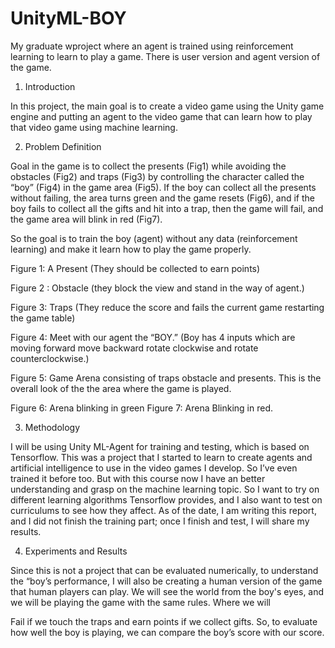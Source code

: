 # UnityML-BOY
 My graduate wproject where an agent is trained using reinforcement learning to learn to play a game. There is user version and agent version of the game.

1. Introduction

In this project, the main goal is to create a video game using the Unity game engine
and putting an agent to the video game that can learn how to play that video game
using machine learning.

2. Problem Definition

Goal in the game is to collect the presents (Fig1) while avoiding the obstacles (Fig2)
and traps (Fig3) by controlling the character called the “boy” (Fig4) in the game area
(Fig5). If the boy can collect all the presents without failing, the area turns green and
the game resets (Fig6), and if the boy fails to collect all the gifts and hit into a trap, then
the game will fail, and the game area will blink in red (Fig7).

So the goal is to train the boy (agent) without any data (reinforcement learning) and
make it learn how to play the game properly.

Figure 1: A Present (They should be collected to earn points)


Figure 2 : Obstacle (they block the view and stand in the way of agent.)

Figure 3: Traps (They reduce the score and fails the current game restarting the game table)


Figure 4: Meet with our agent the “BOY.” (Boy has 4 inputs which are moving forward move
backward rotate clockwise and rotate counterclockwise.)

Figure 5: Game Arena consisting of traps obstacle and presents. This is the overall look of the
the area where the game is played.


Figure 6: Arena blinking in green Figure 7: Arena Blinking in red.

3. Methodology

I will be using Unity ML-Agent for training and testing, which is based on Tensorflow.
This was a project that I started to learn to create agents and artificial
intelligence to use in the video games I develop. So I’ve even trained it before too. But
with this course now I have an better understanding and grasp on the machine
learning topic. So I want to try on different learning algorithms Tensorflow provides, and I also want to test on curriculums to see how they affect. As of the
date, I am writing this report, and I did not finish the training part; once I finish and test, I
will share my results.

4. Experiments and Results

Since this is not a project that can be evaluated numerically, to understand the “boy’s performance, I will also be creating a human version of
the game that human players can play. We will see the world from
the boy's eyes, and we will be playing the game with the same rules. Where we will


Fail if we touch the traps and earn points if we collect gifts. So, to evaluate
how well the boy is playing, we can compare the boy’s score with our score.



